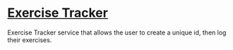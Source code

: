 # [Exercise Tracker](https://exercisetracker.caitlingbailey.repl.co)


Exercise Tracker service that allows the user to create a unique id, then log their exercises. 
